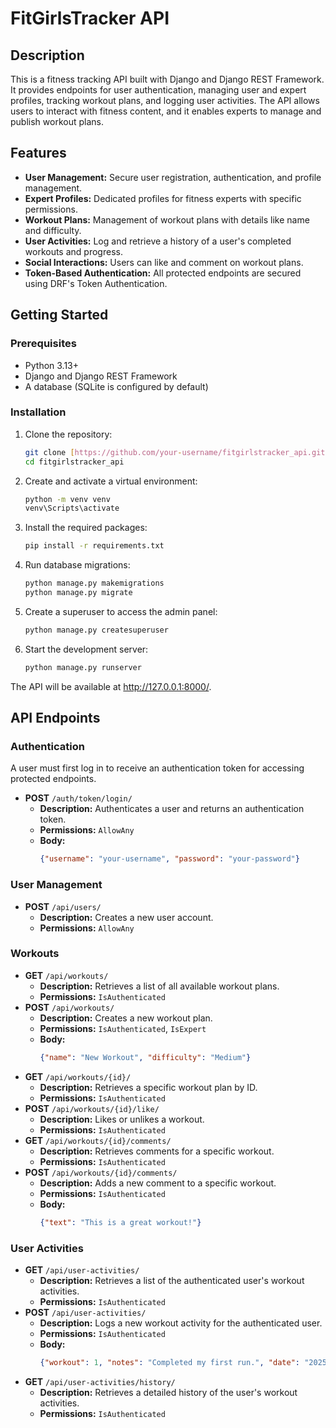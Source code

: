# FitGirlsTracker API

## Description
This is a fitness tracking API built with Django and Django REST Framework. It provides endpoints for user authentication, managing user and expert profiles, tracking workout plans, and logging user activities. The API allows users to interact with fitness content, and it enables experts to manage and publish workout plans.

## Features
* **User Management:** Secure user registration, authentication, and profile management.
* **Expert Profiles:** Dedicated profiles for fitness experts with specific permissions.
* **Workout Plans:** Management of workout plans with details like name and difficulty.
* **User Activities:** Log and retrieve a history of a user's completed workouts and progress.
* **Social Interactions:** Users can like and comment on workout plans.
* **Token-Based Authentication:** All protected endpoints are secured using DRF's Token Authentication.

## Getting Started

### Prerequisites
* Python 3.13+
* Django and Django REST Framework
* A database (SQLite is configured by default)

### Installation
1.  Clone the repository:
    ```bash
    git clone [https://github.com/your-username/fitgirlstracker_api.git](https://github.com/your-username/fitgirlstracker_api.git)
    cd fitgirlstracker_api
    ```
2.  Create and activate a virtual environment:
    ```bash
    python -m venv venv
    venv\Scripts\activate
    ```
3.  Install the required packages:
    ```bash
    pip install -r requirements.txt
    ```
4.  Run database migrations:
    ```bash
    python manage.py makemigrations
    python manage.py migrate
    ```
5.  Create a superuser to access the admin panel:
    ```bash
    python manage.py createsuperuser
    ```
6.  Start the development server:
    ```bash
    python manage.py runserver
    ```
The API will be available at http://127.0.0.1:8000/.

## API Endpoints

### Authentication
A user must first log in to receive an authentication token for accessing protected endpoints.

* **POST** `/auth/token/login/`
    * **Description:** Authenticates a user and returns an authentication token.
    * **Permissions:** `AllowAny`
    * **Body:**
        ```json
        {"username": "your-username", "password": "your-password"}
        ```

### User Management
* **POST** `/api/users/`
    * **Description:** Creates a new user account.
    * **Permissions:** `AllowAny`

### Workouts
* **GET** `/api/workouts/`
    * **Description:** Retrieves a list of all available workout plans.
    * **Permissions:** `IsAuthenticated`
* **POST** `/api/workouts/`
    * **Description:** Creates a new workout plan.
    * **Permissions:** `IsAuthenticated`, `IsExpert`
    * **Body:**
        ```json
        {"name": "New Workout", "difficulty": "Medium"}
        ```
* **GET** `/api/workouts/{id}/`
    * **Description:** Retrieves a specific workout plan by ID.
    * **Permissions:** `IsAuthenticated`
* **POST** `/api/workouts/{id}/like/`
    * **Description:** Likes or unlikes a workout.
    * **Permissions:** `IsAuthenticated`
* **GET** `/api/workouts/{id}/comments/`
    * **Description:** Retrieves comments for a specific workout.
    * **Permissions:** `IsAuthenticated`
* **POST** `/api/workouts/{id}/comments/`
    * **Description:** Adds a new comment to a specific workout.
    * **Permissions:** `IsAuthenticated`
    * **Body:**
        ```json
        {"text": "This is a great workout!"}
        ```

### User Activities
* **GET** `/api/user-activities/`
    * **Description:** Retrieves a list of the authenticated user's workout activities.
    * **Permissions:** `IsAuthenticated`
* **POST** `/api/user-activities/`
    * **Description:** Logs a new workout activity for the authenticated user.
    * **Permissions:** `IsAuthenticated`
    * **Body:**
        ```json
        {"workout": 1, "notes": "Completed my first run.", "date": "2025-08-29"}
        ```
* **GET** `/api/user-activities/history/`
    * **Description:** Retrieves a detailed history of the user's workout activities.
    * **Permissions:** `IsAuthenticated`